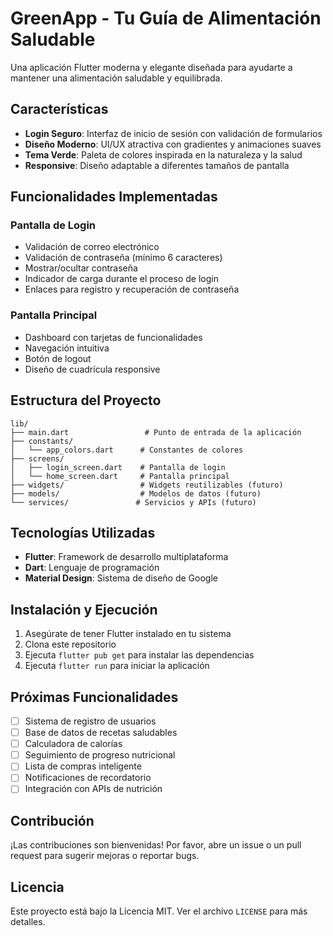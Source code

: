# GreenApp - Tu Guía de Alimentación Saludable

Una aplicación Flutter moderna y elegante diseñada para ayudarte a mantener una alimentación saludable y equilibrada.

## Características

- **Login Seguro**: Interfaz de inicio de sesión con validación de formularios
- **Diseño Moderno**: UI/UX atractiva con gradientes y animaciones suaves
- **Tema Verde**: Paleta de colores inspirada en la naturaleza y la salud
- **Responsive**: Diseño adaptable a diferentes tamaños de pantalla

## Funcionalidades Implementadas

### Pantalla de Login
- Validación de correo electrónico
- Validación de contraseña (mínimo 6 caracteres)
- Mostrar/ocultar contraseña
- Indicador de carga durante el proceso de login
- Enlaces para registro y recuperación de contraseña

### Pantalla Principal
- Dashboard con tarjetas de funcionalidades
- Navegación intuitiva
- Botón de logout
- Diseño de cuadrícula responsive

## Estructura del Proyecto

```
lib/
├── main.dart                 # Punto de entrada de la aplicación
├── constants/
│   └── app_colors.dart      # Constantes de colores
├── screens/
│   ├── login_screen.dart    # Pantalla de login
│   └── home_screen.dart     # Pantalla principal
├── widgets/                 # Widgets reutilizables (futuro)
├── models/                  # Modelos de datos (futuro)
└── services/               # Servicios y APIs (futuro)
```

## Tecnologías Utilizadas

- **Flutter**: Framework de desarrollo multiplataforma
- **Dart**: Lenguaje de programación
- **Material Design**: Sistema de diseño de Google

## Instalación y Ejecución

1. Asegúrate de tener Flutter instalado en tu sistema
2. Clona este repositorio
3. Ejecuta `flutter pub get` para instalar las dependencias
4. Ejecuta `flutter run` para iniciar la aplicación

## Próximas Funcionalidades

- [ ] Sistema de registro de usuarios
- [ ] Base de datos de recetas saludables
- [ ] Calculadora de calorías
- [ ] Seguimiento de progreso nutricional
- [ ] Lista de compras inteligente
- [ ] Notificaciones de recordatorio
- [ ] Integración con APIs de nutrición

## Contribución

¡Las contribuciones son bienvenidas! Por favor, abre un issue o un pull request para sugerir mejoras o reportar bugs.

## Licencia

Este proyecto está bajo la Licencia MIT. Ver el archivo `LICENSE` para más detalles.
